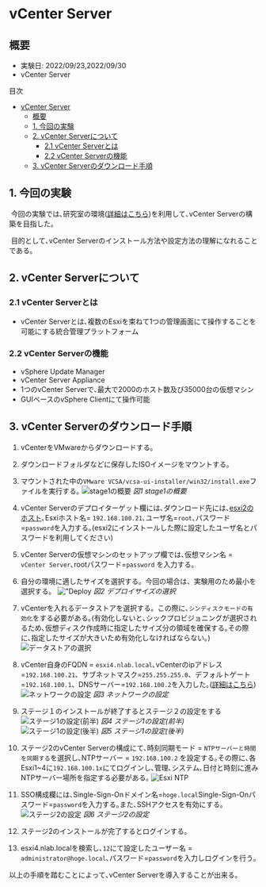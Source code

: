 # vCenter Server
## 概要
- 実験日: 2022/09/23,2022/09/30
- vCenter Server

目次
- [vCenter Server](#vcenter-server)
  - [概要](#概要)
  - [1. 今回の実験](#1-今回の実験)
  - [2. vCenter Serverについて](#2-vcenter-serverについて)
    - [2.1 vCenter Serverとは](#21-vcenter-serverとは)
    - [2.2 vCenter Serverの機能](#22-vcenter-serverの機能)
  - [3. vCenter Serverのダウンロード手順](#3-vcenter-serverのダウンロード手順)

## 1. 今回の実験

&nbsp;今回の実験では､研究室の環境([詳細はこちら](./00-VM-Machines.md))を利用して､vCenter Serverの構築を目指した｡ 

&nbsp;目的として､vCenter Serverのインストール方法や設定方法の理解になれることである｡
## 2. vCenter Serverについて

### 2.1 vCenter Serverとは
- vCenter Serverとは､複数のEsxiを束ねて1つの管理画面にて操作することを可能にする統合管理プラットフォーム

### 2.2 vCenter Serverの機能
- vSphere Update Manager 
- vCenter Server Appliance 
- 1つのvCenter Serverで､最大で2000のホスト数及び35000台の仮想マシン
- GUIベースのvSphere Clientにて操作可能

## 3. vCenter Serverのダウンロード手順

1. vCenterをVMwareからダウンロードする｡

2. ダウンロードフォルダなどに保存したISOイメージをマウントする｡

3. マウントされた中の`VMware VCSA/vcsa-ui-installer/win32/install.exe`ファイルを実行する｡
![stage1の概要](images/20221014vCenterServerInstall/01stage1Summary.png)
*図1 stage1の概要*

4. vCenter Serverのデプロイターゲット欄には､ダウンロード先には､[esxi2のホスト](./00-VM-Network-Overview.md)､Esxiホスト名= `192.168.100.21`､ユーザ名=`root`､パスワード=`password`を入力する｡(esxi2にインストールした際に設定したユーザ名とパスワードを利用してください)

5. vCenter Serverの仮想マシンのセットアップ欄では､仮想マシン名 = `vCenter Server`､rootパスワード=`password` を入力する｡

6. 自分の環境に適したサイズを選択する。今回の場合は、実験用のため最小を選択する。
!["Deploy](images/20221014vCenterServerInstall/02stage1Deploy.png)
*図2 デプロイサイズの選択*

7. vCenterを入れるデータストアを選択する。この際に､`シンディスクモードの有効化`をする必要がある｡(有効化しないと､シックプロビジョニングが選択されるため､仮想ディスク作成時に指定したサイズ分の領域を確保する｡その際に､指定したサイズが大きいため有効化しなければならない｡)
![データストアの選択](images/20221014vCenterServerInstall/03stage1Datastore.png)

8. vCenter自身のFQDN = `esxi4.nlab.local`､vCenterのipアドレス=`192.168.100.21`、サブネットマスク=`255.255.255.0`、デフォルトゲート=`192.168.100.1`、DNSサーバー=`192.168.100.2`を入力した｡([詳細はこちら](./00-VM-Network-Overview.md))
![ネットワークの設定](images/20221014vCenterServerInstall/04stage1Network.png)
*図3 ネットワークの設定*


9. ステージ１のインストールが終了するとステージ２の設定をする
![ステージ1の設定(前半)](images/20221014vCenterServerInstall/05stage1ConfigFirstHalf.png)
*図4 ステージ1の設定(前半)*
![ステージ1の設定(後半)](images/20221014vCenterServerInstall/06stage1LastHalf.png)
*図5 ステージ1の設定(後半)*

10. ステージ2のvCenter Serverの構成にて､時刻同期モード = `NTPサーバーと時間を同期する`を選択し､NTPサーバー = `192.168.100.2` を設定する｡その際に､各Esxi1~4に`192.168.100.1x`にてログインし､管理､システム､日付と時刻に進みNTPサーバー場所を指定する必要がある｡
![Esxi NTP](images/20221014vCenterServerInstall/07esxiNTPConfig.png)

11. SSO構成欄には､Single-Sign-Onドメイン名=`hoge.local`Single-Sign-Onパスワード=`password`を入力する｡また､SSHアクセスを有効にする｡
![ステージ2の設定](images/20221014vCenterServerInstall/08stage2Config.png)
*図6 ステージ2の設定*

12. ステージ2のインストールが完了するとログインする｡

13. esxi4.nlab.localを検索し､`12`にて設定したユーザー名 = `administrator@hoge.local`､パスワード=`password`を入力しログインを行う｡

以上の手順を踏むことによって､vCenter Serverを導入することが出来る｡